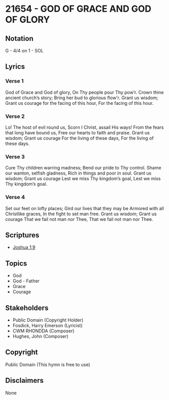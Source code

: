 # 21654 - GOD OF GRACE AND GOD OF GLORY

## Notation

G - 4/4 on 1 - SOL

## Lyrics

### Verse 1

God of Grace and God of glory, On Thy people pour Thy pow’r. Crown thine ancient church’s story; Bring her bud to glorious flow'r. Grant us wisdom; Grant us courage for the facing of this hour, For the facing of this hour.



### Verse 2

Lo! The host of evil round us, Scorn I Christ, assail His ways! From the fears that long have bound us, Free our hearts to faith and praise. Grant us wisdom; Grant us courage For the living of these days, For the living of these days.



### Verse 3

Cure Thy children warring madness; Bend our pride to Thy control. Shame our wanton, selfish gladness, Rich in things and poor in soul. Grant us wisdom; Grant us courage Lest we miss Thy kingdom’s goal, Lest we miss Thy kingdom’s goal.



### Verse 4

Set our feet on lofty places; Gird our lives that they may be Armored with all Christlike graces, In the fight to set man free. Grant us wisdom; Grant us courage That we fail not man nor Thee, That we fail not man nor Thee.


## Scriptures

- [Joshua 1:9](https://www.biblegateway.com/passage/?search=Joshua%201%3A9)

## Topics

- God
- God - Father
- Grace
- Courage

## Stakeholders

- Public Domain (Copyright Holder)
- Fosdick, Harry Emerson  (Lyricist)
- CWM RHONDDA (Composer)
- Hughes, John (Composer)

## Copyright

Public Domain
(This hymn is free to use)

## Disclaimers

None


